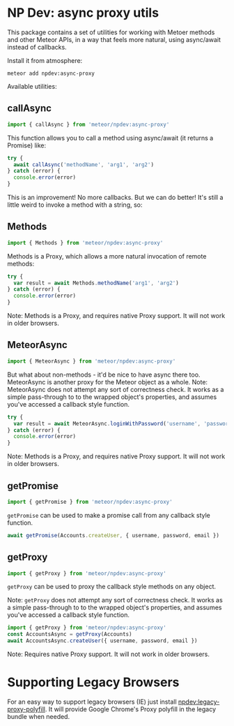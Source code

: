 NP Dev: async proxy utils
=========================

This package contains a set of utilities for working with Metoer methods and other Meteor APIs, in a way that feels more natural, using async/await instead of callbacks.

Install it from atmosphere:

`meteor add npdev:async-proxy`

Available utilities:

callAsync
---------

```js
import { callAsync } from 'meteor/npdev:async-proxy'
```

This function allows you to call a method using async/await (it returns a Promise) like:

```javascript
try {
  await callAsync('methodName', 'arg1', 'arg2')
} catch (error) {
  console.error(error)
}
```

This is an improvement! No more callbacks. But we can do better! It's still a little weird to invoke a method with a string, so:

Methods
-------

```js
import { Methods } from 'meteor/npdev:async-proxy'
```

Methods is a Proxy, which allows a more natural invocation of remote methods:

```javascript
try {
  var result = await Methods.methodName('arg1', 'arg2')
} catch (error) {
  console.error(error)
}
```

Note: Methods is a Proxy, and requires native Proxy support. It will not work in older browsers.

MeteorAsync
-----------

```js
import { MeteorAsync } from 'meteor/npdev:async-proxy'
```

But what about non-methods - it'd be nice to have async there too. MeteorAsync is another proxy for the Meteor object as a whole. Note: MeteorAsync does not attempt any sort of correctness check. It works as a simple pass-through to to the wrapped object's properties, and assumes you've accessed a callback style function.

```js
try {
  var result = await MeteorAsync.loginWithPassword('username', 'password')
} catch (error) {
  console.error(error)
}
```

Note: Methods is a Proxy, and requires native Proxy support. It will not work in older browsers.

getPromise
----------

```js
import { getPromise } from 'meteor/npdev:async-proxy'
```

`getPromise` can be used to make a promise call from any callback style function.

```js
await getPromise(Accounts.createUser, { username, password, email })
```

getProxy
--------

```js
import { getProxy } from 'meteor/npdev:async-proxy'
```

`getProxy` can be used to proxy the callback style methods on any object.

Note: `getProxy` does not attempt any sort of correctness check. It works as a simple pass-through to to the wrapped object's properties, and assumes you've accessed a callback style function.

```js
import { getProxy } from 'meteor/npdev:async-proxy'
const AccountsAsync = getProxy(Accounts)
await AccountsAsync.createUser({ username, password, email })
```

Note: Requires native Proxy support. It will not work in older browsers.

Supporting Legacy Browsers
==========================

For an easy way to support legacy browsers (IE) just install [npdev:legacy-proxy-polyfill](https://github.com/CaptainN/npdev-legacy-proxy-polyfill). It will provide Google Chrome's Proxy polyfill in the legacy bundle when needed.
